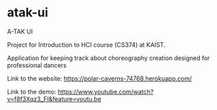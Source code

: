 # atak-ui
A-TAK UI

Project for Introduction to HCI course (CS374) at KAIST.

Application for keeping track about choreography creation designed for professional dancers

Link to the website: https://polar-caverns-74768.herokuapp.com/

Link to the demo: https://www.youtube.com/watch?v=f8f3Xqz3_FI&feature=youtu.be
